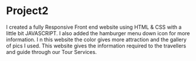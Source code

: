 # Project2

I created a fully Responsive Front end website using HTML &amp; CSS with a little bit JAVASCRIPT. I also added the hamburger menu down icon for more information. I n this website the color gives more attraction and the gallery of pics I used. This website gives the information required to the travellers and guide through our Tour Services.  
